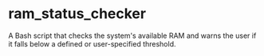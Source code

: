 # ram_status_checker
A Bash script that checks the system's available RAM and warns the user if it falls below a defined or user-specified threshold.
